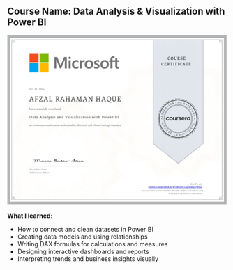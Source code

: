 ## Course Name: Data Analysis & Visualization with Power BI

![Certificate Image](https://github.com/AfzalRahamanHaque/Data-Analytics/blob/main/Data%20Analysis%20&%20Visualization%20with%20PowerBI_page-0001.jpg?raw=true)

**What I learned:**

- How to connect and clean datasets in Power BI  
- Creating data models and using relationships  
- Writing DAX formulas for calculations and measures  
- Designing interactive dashboards and reports  
- Interpreting trends and business insights visually
